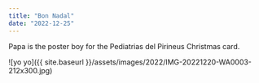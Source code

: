 ```yaml
---
title: "Bon Nadal"
date: "2022-12-25"
---
```


Papa is the poster boy for the Pediatrias del Pirineus Christmas card.

![yo yo]({{ site.baseurl }}/assets/images/2022/IMG-20221220-WA0003-212x300.jpg)
